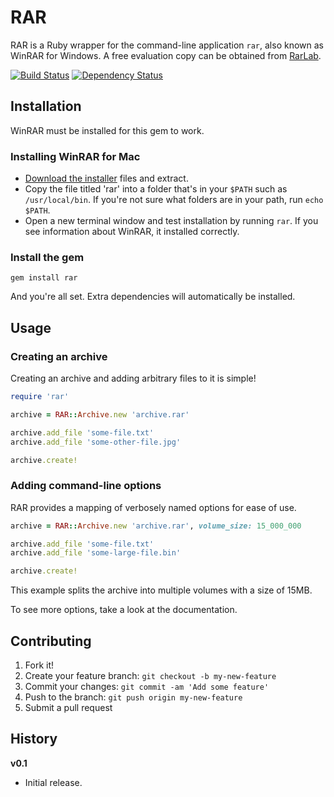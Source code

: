 # RAR

RAR is a Ruby wrapper for the command-line application `rar`, also known as
WinRAR for Windows. A free evaluation copy can be obtained from [RarLab](http://rarlab.com).

[![Build Status](https://travis-ci.org/mkroman/rar.svg)](https://travis-ci.org/mkroman/rar)
[![Dependency Status](https://gemnasium.com/mkroman/rar.svg)](https://gemnasium.com/mkroman/rar)

## Installation

WinRAR must be installed for this gem to work.

### Installing WinRAR for Mac

* [Download the installer](http://www.techspot.com/downloads/5169-winrar-for-mac.html) files and extract.
* Copy the file titled 'rar' into a folder that's in your `$PATH` such as `/usr/local/bin`. If you're not sure what folders are in your path, run `echo $PATH`.
* Open a new terminal window and test installation by running `rar`. If you see information about WinRAR, it installed correctly.


### Install the gem

`gem install rar`

And you're all set. Extra dependencies will automatically be installed.

## Usage

### Creating an archive

Creating an archive and adding arbitrary files to it is simple!

``` ruby
require 'rar'

archive = RAR::Archive.new 'archive.rar'

archive.add_file 'some-file.txt'
archive.add_file 'some-other-file.jpg'

archive.create!
```

### Adding command-line options

RAR provides a mapping of verbosely named options for ease of use.

``` ruby
archive = RAR::Archive.new 'archive.rar', volume_size: 15_000_000

archive.add_file 'some-file.txt'
archive.add_file 'some-large-file.bin'

archive.create!
```

This example splits the archive into multiple volumes with a size of 15MB.

To see more options, take a look at the documentation.

## Contributing

1. Fork it!
2. Create your feature branch: `git checkout -b my-new-feature`
3. Commit your changes: `git commit -am 'Add some feature'`
4. Push to the branch: `git push origin my-new-feature`
5. Submit a pull request

## History

__v0.1__

+ Initial release.
